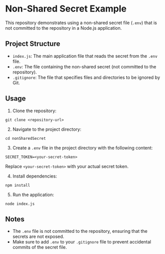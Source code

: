 # Non-Shared Secret Example

This repository demonstrates using a non-shared secret file (`.env`) that is not committed to the repository in a Node.js application.

## Project Structure

- `index.js`: The main application file that reads the secret from the `.env` file.
- `.env`: The file containing the non-shared secret (not committed to the repository).
- `.gitignore`: The file that specifies files and directories to be ignored by Git.

## Usage

1. Clone the repository:

``git clone <repository-url>``

2. Navigate to the project directory:

``cd nonSharedSecret``

3. Create a `.env` file in the project directory with the following content:

``SECRET_TOKEN=<your-secret-token>``

Replace `<your-secret-token>` with your actual secret token.

4. Install dependencies:

``npm install``

5. Run the application:

``node index.js``

## Notes

- The `.env` file is not committed to the repository, ensuring that the secrets are not exposed.
- Make sure to add `.env` to your `.gitignore` file to prevent accidental commits of the secret file.
